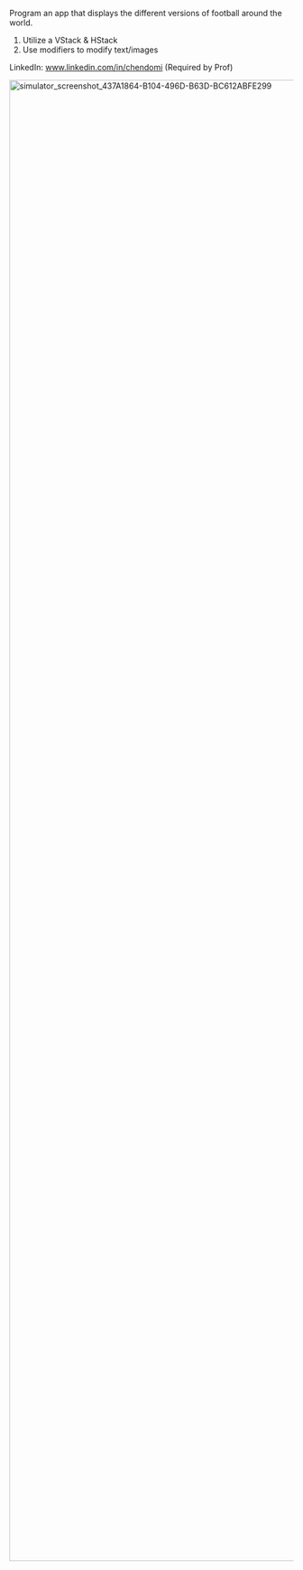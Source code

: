Program an app that displays the different versions of football around the world.

1. Utilize a VStack & HStack
2. Use modifiers to modify text/images

LinkedIn: www.linkedin.com/in/chendomi (Required by Prof)

<img width="1206" height="2622" alt="simulator_screenshot_437A1864-B104-496D-B63D-BC612ABFE299" src="https://github.com/user-attachments/assets/21ef6052-a1f1-41f9-a65a-a5ca4de8c2b2" />
